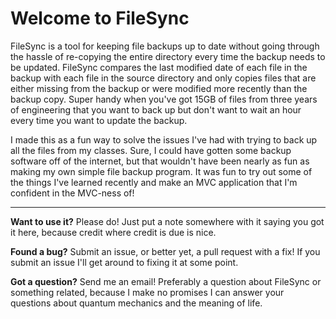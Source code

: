 # Welcome to FileSync
FileSync is a tool for keeping file backups up to date without going through the hassle of re-copying the entire directory every time the backup needs to be updated. FileSync compares the last modified date of each file in the backup with each file in the source directory and only copies files that are either missing from the backup or were modified more recently than the backup copy. Super handy when you've got 15GB of files from three years of engineering that you want to back up but don't want to wait an hour every time you want to update the backup.

I made this as a fun way to solve the issues I've had with trying to back up all the files from my classes. Sure, I could have gotten some backup software off of the internet, but that wouldn't have been nearly as fun as making my own simple file backup program. It was fun to try out some of the things I've learned recently and make an MVC application that I'm confident in the MVC-ness of!

-----

**Want to use it?** Please do! Just put a note somewhere with it saying you got it here, because credit where credit is due is nice.

**Found a bug?** Submit an issue, or better yet, a pull request with a fix! If you submit an issue I'll get around to fixing it at some point.

**Got a question?** Send me an email! Preferably a question about FileSync or something related, because I make no promises I can answer your questions about quantum mechanics and the meaning of life.
